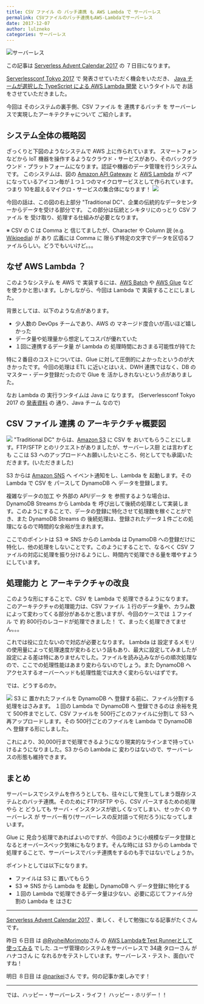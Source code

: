 ```yaml
---
title: CSV ファイル の バッチ連携 も AWS Lambda で サーバーレス
permalink: CSVファイルのバッチ連携もAWS-Lambdaでサーバーレス
date: 2017-12-07
author: lulzneko
categories: サーバーレス
---
```


![](/articles/assets/lulzneko/serverless/serverless.jpg "サーバーレス")

この記事は [Serverless Advent Calendar 2017](https://qiita.com/advent-calendar/2017/serverless) の ７日目になります。

[Serverlessconf Tokyo 2017](http://tokyo.serverlessconf.io/) で 発表させていただく機会をいただき、 [Java チームが選択した TypeScript による AWS Lambda 開発](http://riotz.works/slides/?2017-serverless-conf) というタイトルで お話をさせていただきました。

今回は そのシステムの裏手側、CSV ファイル を 連携するバッチ を サーバーレスで実現したアーキテクチャについて ご紹介します。

## システム全体の概略図
ざっくりと下図のようなシステムで AWS 上に作られています。
スマートフォン などから IoT 機器を操作するようなクラウド・サービスがあり、そのバックグラウンド・プラットフォームになります。認証や機器のデータ管理を行うシステムです。
このシステムは、図の [Amazon API Gateway](https://aws.amazon.com/jp/api-gateway/) と [AWS Lambda](https://aws.amazon.com/jp/lambda/) が ペアになっているアイコン毎が１つ１つのマイクロサービスとして作られています。つまり 10を超えるマイクロ・サービスの集合体になります！
![](/articles/assets/lulzneko/serverless/batch/01.png)

今回の話は、この図の右上部分 "Traditional DC"、企業の伝統的なデータセンターからデータを受ける部分です。
この部分は伝統とシキタリにのっとり CSV ファイル を 受け取り、処理する仕組みが必要となります。

※ CSV の C は Comma と 信じてましたが、Character や Column 説 (e.g. [Wikipedia](https://ja.wikipedia.org/wiki/Comma-Separated_Values#character-separated_values)) が あり 広義には Comma に 限らず特定の文字でデータを区切るファイルらしい。どうでもいいけど。。。


## なぜ AWS Lambda ？
このようなシステム を AWS で 実装するには、[AWS Batch](https://aws.amazon.com/jp/batch/) や [AWS Glue](https://aws.amazon.com/jp/glue/) などを使うかと思います。しかしながら、今回は Lambda で 実装することにしました。

背景としては、以下のような点があります。
- 少人数の DevOps チームであり、AWS の マネージド度合いが高いほど嬉しかった
- データ量や処理量から想定してコスパが優れていた
- １回に連携するデータ量 が Lambda の 処理時間におさまる可能性が持てた

特に２番目のコストについては、Glue に対して圧倒的によかったというのが大きかったです。今回の処理は ETL に近いとはいえ、DWH 連携ではなく、DB の マスター・データ登録だったので Glue を 活かしきれないという点がありました。

なお Lambda の 実行ランタイムは Java に なります。
(Serverlessconf Tokyo 2017 の [発表資料](http://riotz.works/slides/?2017-serverless-conf) の 通り、Java チーム なので)


## CSV ファイル 連携 の アーキテクチャ概要図
![](/articles/assets/lulzneko/serverless/batch/02.png)
"Traditional DC" からは、[Amazon S3](https://aws.amazon.com/jp/s3/) に CSV を おいてもらうことにします。FTP/SFTP とのリクエストがありましたが、サーバーレス厨 とは言わずとも ここは S3 へのアップロードへお願いしたいところ、何としてでも承諾いただきます。(いただきました)

S3 からは [Amazon SNS](https://aws.amazon.com/jp/sns/) へ イベント通知をし、Lambda を 起動します。その Lambda で CSV を パースして DynamoDB へ データを登録します。

複雑なデータの加工 や 外部の API/データ を 参照するような場合は、DynamoDB Streams から Lambda を 呼び出して後続の処理として実装します。このようにすることで、データの登録に特化させて処理数を稼ぐことができ、また DynamoDB Streams の 後続処理は、登録されたデータ１件ごとの処理になるので時間的な余裕が生まれます。

ここでのポイントは S3 ⇒ SNS からの Lambda は DynamoDB への登録だけに特化し、他の処理をしないことです。このようにすることで、なるべく CSV ファイルの対応に処理を振り分けるようにし、時間内で処理できる量を増やすようにしています。


## 処理能力 と アーキテクチャの改良
このような形にすることで、CSV を Lambda で 処理できるようになります。
このアーキテクチャの処理能力は、CSV ファイル １行のデータ量や、カラム数によって変わってくる部分があるかと思いますが、今回のケースでは １ファイル で 約 800行のレコードが処理できました！
て、まったく処理できてません。。。

これでは役に立たないので対応が必要となります。
Lambda は 設定するメモリの使用量によって処理速度が変わるという話もあり、最大に設定してみましたが設定による差は特にありませんでした。ファイルを読み込みながらの順次処理なので、ここでの処理性能はあまり変わらないのでしょう。また DynamoDB へ アクセスするオーバーヘッドも処理性能では大きく変わらないはずです。

では、どうするのか。

![](/articles/assets/lulzneko/serverless/batch/03.png)
S3 に 置かれたファイルを DynamoDB へ 登録する前に、ファイル分割する処理をはさみます。
１回の Lambda で DynamoDB へ 登録できるのは 余裕を見て 500件までとして、CSV ファイルを 500行ごとのファイルに分割して S3 へ 再アップロードします。その 500行ごとのファイルを Lambda で DynamoDB へ 登録する形にしました。

これにより、30,000行まで処理できるようになり現実的なラインまで持っていけるようになりました。S3 からの Lambda に 変わりはないので、サーバーレスの形態も維持できます。


## まとめ
サーバーレスでシステムを作ろうとしても、往々にして発生してしまう既存システムとのバッチ連携。そのために FTP/SFTP やら、CSV パースするための処理やら と どうしても サーバ・インスタンスが欲しくなってしまい、せっかくの サーバーレス が サーバー有り(サーバーレスの反対語って何だろう)になってしまいます。

Glue に 見合う処理であればよいのですが、今回のように小規模なデータ登録となるとオーバースペック気味にもなります。そんな時には S3 からの Lambda で 処理することで、サーバーレスでバッチ連携をするのも手ではないでしょうか。

ポイントとしては以下になります。
- ファイルは S3 に 置いてもらう
- S3 ⇒ SNS から Lambda を 起動し DynamoDB へ データ登録に特化する
- １回の Lambda で処理できるデータ量は少ない、必要に応じてファイル分割の Lambda を はさむ


----

[Serverless Advent Calendar 2017](https://qiita.com/advent-calendar/2017/serverless) 、楽しく、そして勉強になる記事がたくさんです。

昨日 ６日目 は [@RyoheiMorimoto](https://qiita.com/RyoheiMorimoto)さん の [AWS LambdaをTest Runnerとして使ってみる](https://qiita.com/RyoheiMorimoto/items/6cc8db0e0ec249089c7d) でした. ユーザ管理のシステムをサーバーレスで 34歳 タローさん が ハナコさん に なれるかをテストしています。サーバーレス・テスト、面白いですね！

明日 ８日目 は [@narikei](https://qiita.com/narikei)さん です。何の記事か楽しみです！

----



では、ハッピー・サーバーレス・ライフ！ ハッピー・ホリデー！！
